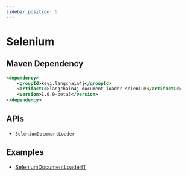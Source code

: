 ```yaml
---
sidebar_position: 5
---
```


# Selenium


## Maven Dependency

```xml
<dependency>
    <groupId>keyi.langchain4j</groupId>
    <artifactId>langchain4j-document-loader-selenium</artifactId>
    <version>1.0.0-beta3</version>
</dependency>
```


## APIs

- `SeleniumDocumentLoader`


## Examples

- [SeleniumDocumentLoaderIT](https://github.com/langchain4j/langchain4j/blob/main/document-loaders/langchain4j-document-loader-selenium/src/test/java/dev/langchain4j/data/document/loader/selenium/SeleniumDocumentLoaderIT.java)
